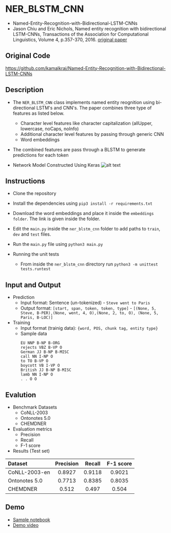 # NER_BLSTM_CNN
- Named-Entity-Recognition-with-Bidirectional-LSTM-CNNs
- Jason Chiu and Eric Nichols, Named entity recognition with bidirectional LSTM-CNNs, Transactions of the Association for Computational Linguistics, Volume 4, p.357-370, 2016. [original paper](https://aclweb.org/anthology/Q16-1026)


## Original Code
https://github.com/kamalkraj/Named-Entity-Recognition-with-Bidirectional-LSTM-CNNs

## Description
- The `NER_BLSTM_CNN` class implements named entity reognition using bi-directional LSTM's and CNN's. The paper combines three type of features as listed below.
    - Character level features like character capitalization (allUpper, lowercase, noCaps, noInfo)
    - Additional character level features by passing through generic CNN
    - Word embeddings
- The combined features are pass through a BLSTM to generate predictions for each token

- Network Model Constructed Using Keras
 ![alt text](https://raw.githubusercontent.com/kamalkraj/Named-Entity-Recognition-with-Bidirectional-LSTM-CNNs/master/model.png)

## Instructions

- Clone the repository
- Install the dependencies using `pip3 install -r requirements.txt`
- Download the word embeddings and place it inside the `embeddings folder`. The link is given inside the folder.
- Edit the `main.py` inside the `ner_blstm_cnn` folder to add paths to `train`, `dev` and `test` files.
- Run the `main.py` file using `python3 main.py`

- Running the unit tests
    - From inside the `ner_blstm_cnn` directory run `python3 -m unittest tests.runtest`

## Input and Output
- Prediction
    -  Input format: Sentence (un-tokenized) - `Steve went to Paris`
    -  Output format: `[start, span, token, token, type]` - `[(None, 5, Steve, B-PER),(None, went, 4, O),(None, 2, to, O), (None, 5, Paris, B-LOC)]`
- Training
    - Input format (trainig data): `{word, POS, chunk tag, entity type}`
    - Sample data
        ```
        EU NNP B-NP B-ORG
        rejects VBZ B-VP O
        German JJ B-NP B-MISC
        call NN I-NP O
        to TO B-VP O
        boycott VB I-VP O
        British JJ B-NP B-MISC
        lamb NN I-NP O
        . . O O
        ```

## Evalution
- Benchmark Datasets
    - CoNLL-2003
    - Ontonotes 5.0
    - CHEMDNER
- Evaluation metrics
    - Precision
    - Recall
    - F-1 score
- Results (Test set)

| Dataset | Precision | Recall | F-1 score | 
| :--- | :---: | :---: | :---: | 
| CoNLL-2003-en | 0.8927 | 0.9118 | 0.9021 |  
| Ontonotes 5.0 | 0.7713 | 0.8385 | 0.8035 | 
| CHEMDNER | 0.512 | 0.497 | 0.504 | 

## Demo
- [Sample notebook](https://github.com/Lakshya-Kejriwal/ditk/blob/develop/extraction/named_entity/ner_blstm_cnn/demo.ipynb)
- [Demo video](https://www.youtube.com/watch?v=ZCc42iMT6I8)
